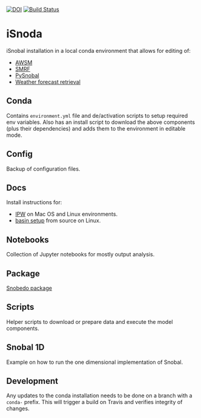 [![DOI](https://zenodo.org/badge/244989084.svg)](https://zenodo.org/badge/latestdoi/244989084)
[![Build Status](https://travis-ci.com/UofU-Cryosphere/isnoda.svg?branch=master)](https://travis-ci.com/UofU-Cryosphere/isnoda)

# iSnoda
iSnobal installation in a local conda environment that allows for editing of:
* [AWSM](https://github.com/USDA-ARS-NWRC/awsm)
* [SMRF](https://github.com/USDA-ARS-NWRC/smrf)
* [PySnobal](https://github.com/USDA-ARS-NWRC/pysnobal)
* [Weather forecast retrieval](https://github.com/USDA-ARS-NWRC/weather_forecast_retrieval) 

## Conda
Contains `environment.yml` file and de/activation scripts to setup required
env variables. Also has an install script to download the above components
(plus their dependencies) and adds them to the environment in editable mode.

## Config

Backup of configuration files.

## Docs

Install instructions for:
* [IPW](https://github.com/USDA-ARS-NWRC/ipw) on Mac OS and Linux environments.  
* [basin setup](https://github.com/USDA-ARS-NWRC/basin_setup) from source on Linux.

## Notebooks

Collection of Jupyter notebooks for mostly output analysis.

## Package

[Snobedo package](package/README.md)

## Scripts

Helper scripts to download or prepare data and execute the model components.

## Snobal 1D

Example on how to run the one dimensional implementation of Snobal.

## Development

Any updates to the conda installation needs to be done on a branch with
a `conda-` prefix. This will trigger a build on Travis and verifies integrity
of changes.
